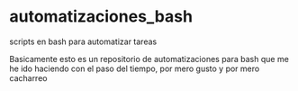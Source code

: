 # automatizaciones_bash
scripts en bash para automatizar tareas

Basicamente esto es un repositorio de automatizaciones para bash que me he ido haciendo con el paso del tiempo, por mero gusto y por mero cacharreo

